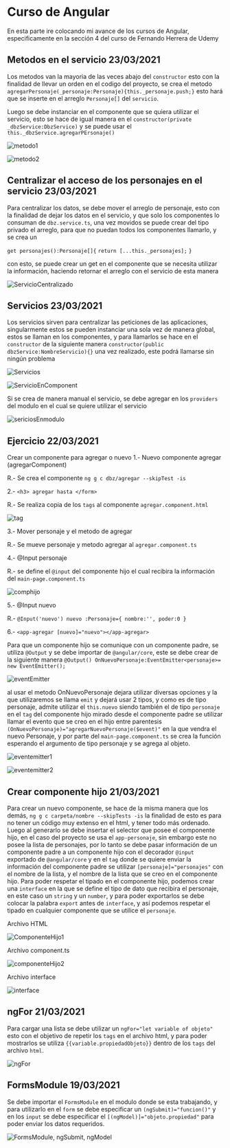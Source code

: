# Curso de Angular

En esta parte ire colocando mi avance de los cursos de Angular, especificamente en la sección 4 del curso de Fernando Herrera de Udemy

## Metodos en el servicio 23/03/2021

Los metodos van la mayoria de las veces abajo del `constructor` esto con la finalidad de llevar un orden en el codigo del proyecto, se crea el metodo `agregarPersonaje(_personaje:Personaje){this._personaje.push;}` esto hará que se inserte en el arreglo `Personaje[]` del `servicio`.

Luego se debe instanciar en el componente que se quiera utilizar el servicio, esto se hace de igual manera en el `constructor(private _dbzService:DbzService)` y se puede usar el `this._dbzService.agregarPErsonaje()`

![metodo1](https://i.ibb.co/BT2yGsV/metodoservice1.png)

![metodo2](https://i.ibb.co/ydCBqkx/metodoservice2.png)



## Centralizar el acceso de los personajes en el servicio 23/03/2021

Para centralizar los datos, se debe mover el arreglo de personaje, esto con la finalidad de dejar los datos en el servicio, y que solo los componentes lo consuman de `dbz.service.ts`, una vez movidos se puede crear del tipo privado el arreglo, para que no puedan todos los componentes llamarlo, y se crea un 

`get personajes():Personaje[]{`
        `return [...this._personajes];`
    `}`

con esto, se puede crear un get en el componente que se necesita utilizar la información, haciendo retornar el arreglo con el servicio de esta manera

![ServicioCentralizado](https://i.ibb.co/gdHf7NX/centralizar-Service.png)



## Servicios 23/03/2021

Los servicios sirven para centralizar las peticiones de las aplicaciones, singularmente estos se pueden instanciar una sola vez de manera global, estos se llaman en los componentes, y para llamarlos se hace en el `constructor` de la siguiente manera `constructor(public dbzService:NombreServicio){}` una vez realizado, este podrá llamarse sin ningún problema

![Servicios](https://i.ibb.co/vHcSp2J/servicios.png)

![ServicioEnComponent](https://i.ibb.co/jVfT479/servicios-2.png)

Si se crea de manera manual el servicio, se debe agregar en los `providers` del modulo en el cual se quiere utilizar el servicio

![sericiosEnmodulo](https://i.ibb.co/wz1nKnJ/servicios3.png)


## Ejercicio 22/03/2021

Crear un componente para agregar o nuevo
1.- Nuevo componente agregar (agregarComponent)

R.- Se crea el componente `ng g c dbz/agregar --skipTest -is`

2.- `<h3> agregar hasta </form>`

R.- Se realiza copia de los `tags` al componente `agregar.component.html`

![tag](https://i.ibb.co/5GNRZyF/ejercicio1.png)

3.- Mover personaje y el metodo de agregar

R.- Se mueve personaje y metodo agregar al `agregar.component.ts`

4.- @Input personaje

R.- se define el `@input` del componente hijo el cual recibira la información del `main-page.component.ts`



![comphijo](https://i.ibb.co/P9DGnFR/comphijo.png)

5.- @Input nuevo

R.- `@Input('nuevo') nuevo :Personaje={
    nombre:'',
    poder:0
  }`

6.- `<app-agregar [nuevo]="nuevo"></app-agregar>`

Para que un componente hijo se comunique con un componente padre, se utiliza `@Output` y se debe importar de `@angular/core`, este se debe crear de la siguiente manera `@Output() OnNuevoPersonaje:EventEmitter<personaje>= new EventEmitter();` 


![eventEmitter](https://i.ibb.co/VxCzQPy/event-emitter.png)

al usar el metodo OnNuevoPersonaje dejara utilizar diversas opciones y la que utilizaremos se llama `emit` y dejará usar 2 tipos, y como es de tipo personaje, admite utilizar el `this.nuevo` siendo también el de tipo `personaje` en el `tag` del componente hijo mirado desde el componente padre se utilizar llamar el evento que se creo en el hijo entre parentesis `(OnNuevoPersonaje)="agregarNuevoPersonaje($event)"` en la que vendra el nuevo Personaje, y por parte del `main-page.component.ts`  se crea la función esperando el argumento de tipo personaje y se agrega al objeto.

![eventemitter1](https://i.ibb.co/xmJXT8K/1.png)

![eventemitter2](https://i.ibb.co/74HG991/2.png)



## Crear componente hijo 21/03/2021

Para crear un nuevo componente, se hace de la misma manera que los demás, `ng g c carpeta/nombre --skipTests -is` la finalidad de esto es para no tener un código muy extenso en el html, y tener todo más ordenado.
Luego al generarlo se debe insertar el selector que posee el componente hijo, en el caso del proyecto se usa el `app-personaje`, sin embargo este no posee la lista de personajes, por lo tanto se debe pasar información de un componente padre a un componente hijo con el decorador `@input` exportado de `@angular/core` y en el `tag` donde se quiere enviar la información del componente padre se utilizar `[personaje]="personajes"` con el nombre de la lista, y el nombre de la lista que se creo en el componente hijo.
Para poder respetar el tipado en el componente hijo, podemos crear una `interface` en la que se define el tipo de dato que recibira el personaje, en este caso un `string` y un `number`, y para poder exportarlos se debe colocar la palabra `export` antes de `interface`, y así podemos respetar el tipado en cualquier componente que se utilice el `personaje`.

Archivo HTML

![ComponenteHijo1](https://i.ibb.co/VQYqPyg/componentehijo1.png)

Archivo component.ts

![componenteHijo2](https://i.ibb.co/kKc1qcB/componentehijo2.png)

Archivo interface

![interface](https://i.ibb.co/4RWsZRW/Interface.png)

## ngFor 21/03/2021

Para cargar una lista se debe utilizar un `ngFor="let variable of objeto"` esto con el objetivo de repetir los `tags` en el archivo html, y para poder mostrarlos se utiliza `{{variable.propiedadObjeto}}` dentro de los `tags` del archivo `html`.

![ngFor](https://i.ibb.co/Tkw4Qw0/ngFor.png)

## FormsModule 19/03/2021

Se debe importar el `FormsModule` en el modulo donde se esta trabajando, y para utilizarlo en el `form` se debe especificar un `(ngSubmit)="funcion()"` y en los `input` se debe especificar el `[(ngModel)]="objeto.propiedad"` para poder enviar los datos requeridos.

![FormsModule, ngSubmit, ngModel](https://i.ibb.co/ncpxRFD/forms-ngmodel-ngsubmit.png)

